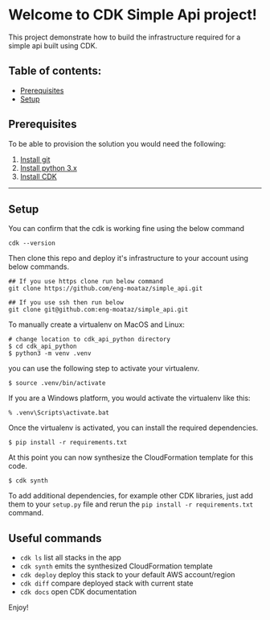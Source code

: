 
# Welcome to CDK Simple Api project!

This project demonstrate how to build the infrastructure required for a simple api built using CDK.

## Table of contents:
- [Prerequisites](#Prerequisites)
- [Setup](#Setup)

## Prerequisites
To be able to provision the solution you would need the following:

1.	[Install git](https://docs.github.com/en/free-pro-team@latest/github/getting-started-with-github/set-up-git)
2.  [Install python 3.x](https://www.python.org/downloads/)
3.	[Install CDK](https://docs.aws.amazon.com/cdk/latest/guide/getting_started.html#getting_started_prerequisites)

---
## Setup

You can confirm that the cdk is working fine using the below command

```
cdk --version
```

Then clone this repo and deploy it's infrastructure to your account using below commands.

```
## If you use https clone run below command
git clone https://github.com/eng-moataz/simple_api.git

## If you use ssh then run below
git clone git@github.com:eng-moataz/simple_api.git
```

To manually create a virtualenv on MacOS and Linux:

```
# change location to cdk_api_python directory
$ cd cdk_api_python
$ python3 -m venv .venv
```

you can use the following step to activate your virtualenv.

```
$ source .venv/bin/activate
```

If you are a Windows platform, you would activate the virtualenv like this:

```
% .venv\Scripts\activate.bat
```

Once the virtualenv is activated, you can install the required dependencies.

```
$ pip install -r requirements.txt
```

At this point you can now synthesize the CloudFormation template for this code.

```
$ cdk synth
```

To add additional dependencies, for example other CDK libraries, just add
them to your `setup.py` file and rerun the `pip install -r requirements.txt`
command.

## Useful commands

 * `cdk ls`          list all stacks in the app
 * `cdk synth`       emits the synthesized CloudFormation template
 * `cdk deploy`      deploy this stack to your default AWS account/region
 * `cdk diff`        compare deployed stack with current state
 * `cdk docs`        open CDK documentation

Enjoy!
